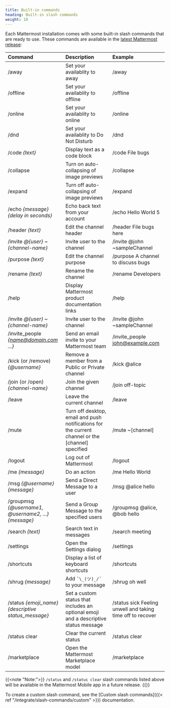 ```yaml
---
title: Built-in commands
heading: Built-in slash commands
weight: 10
---
```

Each Mattermost installation comes with some built-in slash commands that are ready to use. These commands are available in the [latest Mattermost release](https://mattermost.com/download):

| Command                                               | Description                                                                                       | Example                                                    |
|:------------------------------------------------------|:--------------------------------------------------------------------------------------------------|:-----------------------------------------------------------|
| /away                                                 | Set your availablity to away                                                                      | /away                                                      |
| /offline                                              | Set your availablity to offline                                                                   | /offline                                                   |
| /online                                               | Set your availablity to online                                                                    | /online                                                    |
| /dnd                                                  | Set your availablity to Do Not Disturb                                                            | /dnd                                                       |
| /code *{text}*                                        | Display text as a code block                                                                      | /code File bugs                                            |
| /collapse                                             | Turn on auto-collapsing of image previews                                                         | /collapse                                                  |
| /expand                                               | Turn off auto-collapsing of image previews                                                        | /expand                                                    |
| /echo *{message}* *{delay in seconds}*                | Echo back text from your account                                                                  | /echo Hello World 5                                        |
| /header *{text}*                                      | Edit the channel header                                                                           | /header File bugs here                                     |
| /invite *@{user}* *~{channel-name}*                   | Invite user to the channel                                                                        | /invite @john ~sampleChannel                               |
| /purpose *{text}*                                     | Edit the channel purpose                                                                          | /purpose A channel to discuss bugs                         |
| /rename *{text}*                                      | Rename the channel                                                                                | /rename Developers                                         |
| /help                                                 | Display Mattermost product documentation links                                                    | /help                                                      |
| /invite *@{user}* *~{channel-name}*                   | Invite user to the channel                                                                        | /invite @john ~sampleChannel                               |
| /invite_people *{name@domain.com ...}*                | Send an email invite to your Mattermost team                                                      | /invite_people john@example.com                            |
| /kick (or /remove) *{@username}*                      | Remove a member from a Public or Private channel                                                  | /kick @alice                                               |
| /join (or /open) *{channel-name}*                     | Join the given channel                                                                            | /join off-topic                                            |
| /leave                                                | Leave the current channel                                                                         | /leave                                                     |
| /mute                                                 | Turn off desktop, email and push notifications for the current channel or the [channel] specified | /mute ~[channel]                                           |
| /logout                                               | Log out of Mattermost                                                                             | /logout                                                    |
| /me *{message}*                                       | Do an action                                                                                      | /me Hello World                                            |
| /msg *{@username}* *{message}*                        | Send a Direct Message to a user                                                                   | /msg @alice hello                                          |
| /groupmsg *{@username1, @username2, ...}* *{message}* | Send a Group Message to the specified users                                                       | /groupmsg @alice, @bob hello                               |
| /search *{text}*                                      | Search text in messages                                                                           | /search meeting                                            |
| /settings                                             | Open the Settings dialog                                                                          | /settings                                                  |
| /shortcuts                                            | Display a list of keyboard shortcuts                                                              | /shortcuts                                                 |
| /shrug *{message}*                                    | Add `¯\_(ツ)_/¯` to your message                                                                   | /shrug oh well                                             |
| /status *{emoji_name}* *{descriptive status_message}* | Set a custom status that includes an optional emoji and a descriptive status message              | /status sick Feeling unwell and taking time off to recover |
| /status clear                                         | Clear the current status                                                                          | /status clear
| /marketplace                                          | Open the Mattermost Marketplace model                                                             | /marketplace

{{<note "Note:">}}
`/status` and `/status clear` slash commands listed above will be available in the Mattermost Mobile app in a future release.
{{</note>}}

To create a custom slash command, see the [Custom slash commands]({{< ref "/integrate/slash-commands/custom" >}}) documentation.
